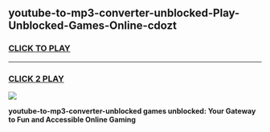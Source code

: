 
## youtube-to-mp3-converter-unblocked-Play-Unblocked-Games-Online-cdozt
<h3>
<a href="https://premium76.site?title=youtube-to-mp3-converter-unblocked&ref=25A">CLICK TO PLAY</a></h3>
<hr>

<h3>
<a href="https://premium76.site?title=youtube-to-mp3-converter-unblocked&ref=25A">CLICK 2 PLAY</a>
  
</h3>

<a href="https://premium76.site?title=youtube-to-mp3-converter-unblocked&ref=25A"><img src="https://clearcache.store/games.png"></a>


**youtube-to-mp3-converter-unblocked games unblocked: Your Gateway to Fun and Accessible Online Gaming**
